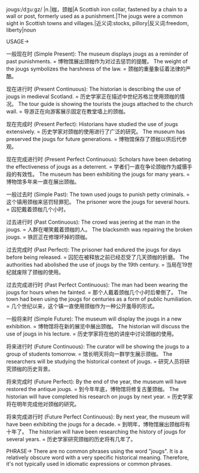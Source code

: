 jougs:/dʒuːɡz/
|n.|枷，颈枷|A Scottish iron collar, fastened by a chain to a wall or post, formerly used as a punishment.|The jougs were a common sight in Scottish towns and villages.|近义词:stocks, pillory|反义词:freedom, liberty|noun


USAGE->

一般现在时 (Simple Present):
The museum displays jougs as a reminder of past punishments. =  博物馆展出颈枷作为对过去惩罚的提醒。
The weight of the jougs symbolizes the harshness of the law. = 颈枷的重量象征着法律的严酷。

现在进行时 (Present Continuous):
The historian is describing the use of jougs in medieval Scotland. = 历史学家正在描述中世纪苏格兰使用颈枷的情况。
The tour guide is showing the tourists the jougs attached to the church wall. = 导游正在向游客展示固定在教堂墙上的颈枷。


现在完成时 (Present Perfect):
Historians have studied the use of jougs extensively. = 历史学家对颈枷的使用进行了广泛的研究。
The museum has preserved the jougs for future generations. = 博物馆保存了颈枷以供后代参观。

现在完成进行时 (Present Perfect Continuous):
Scholars have been debating the effectiveness of jougs as a deterrent. = 学者们一直在争论颈枷作为威慑手段的有效性。
The museum has been exhibiting the jougs for many years. = 博物馆多年来一直在展出颈枷。


一般过去时 (Simple Past):
The town used jougs to punish petty criminals. =  这个镇用颈枷来惩罚轻罪犯。
The prisoner wore the jougs for several hours. = 囚犯戴着颈枷几个小时。

过去进行时 (Past Continuous):
The crowd was jeering at the man in the jougs. =  人群在嘲笑戴着颈枷的人。
The blacksmith was repairing the broken jougs. = 铁匠正在修理坏掉的颈枷。


过去完成时 (Past Perfect):
The prisoner had endured the jougs for days before being released. = 囚犯在被释放之前已经忍受了几天颈枷的折磨。
The authorities had abolished the use of jougs by the 19th century. =  当局在19世纪就废除了颈枷的使用。

过去完成进行时 (Past Perfect Continuous):
The man had been wearing the jougs for hours when he fainted. =  那个人戴着颈枷几个小时后晕倒了。
The town had been using the jougs for centuries as a form of public humiliation. =  几个世纪以来，这个镇一直使用颈枷作为一种公开羞辱的形式。


一般将来时 (Simple Future):
The museum will display the jougs in a new exhibition. = 博物馆将在新的展览中展出颈枷。
The historian will discuss the use of jougs in his lecture. = 历史学家将在他的讲座中讨论颈枷的使用。

将来进行时 (Future Continuous):
The curator will be showing the jougs to a group of students tomorrow. =  馆长明天将向一群学生展示颈枷。
The researchers will be studying the historical context of jougs. = 研究人员将研究颈枷的历史背景。


将来完成时 (Future Perfect):
By the end of the year, the museum will have restored the antique jougs. = 到今年年底，博物馆将修复古董颈枷。
The historian will have completed his research on jougs by next year. = 历史学家将在明年完成他对颈枷的研究。


将来完成进行时 (Future Perfect Continuous):
By next year, the museum will have been exhibiting the jougs for a decade. = 到明年，博物馆展出颈枷将有十年了。
The historian will have been researching the history of jougs for several years. = 历史学家研究颈枷的历史将有几年了。



PHRASE->
There are no common phrases using the word "jougs".  It is a relatively obscure word with a very specific historical meaning.  Therefore, it's not typically used in idiomatic expressions or common phrases.
